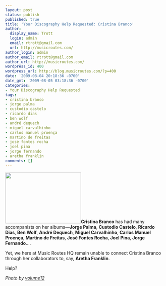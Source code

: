 ```yaml
---
layout: post
status: publish
published: true
title: 'Your Discography Help Requested: Cristina Branco'
author:
  display_name: Trott
  login: admin
  email: rtrott@gmail.com
  url: http://musicroutes.com/
author_login: admin
author_email: rtrott@gmail.com
author_url: http://musicroutes.com/
wordpress_id: 400
wordpress_url: http://blog.musicroutes.com/?p=400
date: '2009-08-04 20:18:36 -0700'
date_gmt: '2009-08-05 03:18:36 -0700'
categories:
- Your Discography Help Requested
tags:
- cristina branco
- jorge palma
- custodio castelo
- ricardo dias
- ben wolf
- andré dequech
- miguel carvalhinho
- carlos manuel proença
- martino de freitas
- josé fontes rocha
- joel pina
- jorge fernando
- aretha franklin
comments: []
---
```

<p><img class="alignright size-full wp-image-401" src="http://blog.musicroutes.com/wp-content/uploads/2009/08/827855932_ee9c8587f7_m.jpg" alt="" width="240" height="160" /><strong>Cristina Branco</strong> has had many accompanists on her albums&mdash;<strong>Jorge Palma</strong>, <strong>Custodio Castelo</strong>, <strong>Ricardo Dias</strong>, <strong>Ben Wolf</strong>, <strong>André Dequech</strong>, <strong>Miguel Carvalhinho</strong>, <strong>Carlos Manuel Proença</strong>, <strong>Martino de Freitas</strong>, <strong>José Fontes Rocha</strong>, <strong>Joel Pina</strong>, <strong>Jorge Fernando</strong>....</p>
<p>Yet, we here at Music Routes HQ remain unable to connect Cristina Branco through her collaborators to, say, <strong>Aretha Franklin</strong>.</p>
<p>Help?</p>
<p><em>Photo by <a href="http://www.flickr.com/photos/volume12/" target="_blank">volume12</a></em></p>
